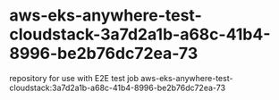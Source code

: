 # aws-eks-anywhere-test-cloudstack-3a7d2a1b-a68c-41b4-8996-be2b76dc72ea-73
repository for use with E2E test job aws-eks-anywhere-test-cloudstack:3a7d2a1b-a68c-41b4-8996-be2b76dc72ea-73
